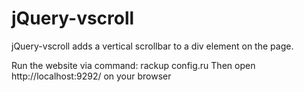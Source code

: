 jQuery-vscroll
============================================

jQuery-vscroll adds a vertical scrollbar to a div element on the page.

Run the website via command:
	rackup config.ru 
Then open http://localhost:9292/ on your browser